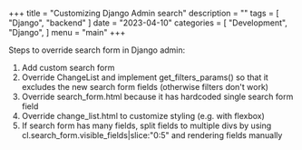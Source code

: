 +++
title = "Customizing Django Admin search"
description = ""
tags = [
    "Django",
    "backend"
]
date = "2023-04-10"
categories = [
    "Development", 
    "Django",
]
menu = "main"
+++ 

Steps to override search form in Django admin:

1. Add custom search form
2. Override ChangeList and implement get_filters_params() so that it excludes the new search form fields (otherwise filters don't work)
3. Override search_form.html because it has hardcoded single search form field
4. Override change_list.html to customize styling (e.g. with flexbox)
5. If search form has many fields, split fields to multiple divs by using cl.search_form.visible_fields|slice:"0:5" and rendering fields manually


